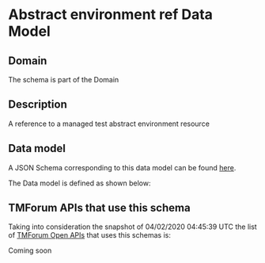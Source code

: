# Abstract environment ref Data Model

## Domain

The  schema is part of the  Domain

## Description

A reference to a managed test abstract environment resource

## Data model

A JSON Schema corresponding to this data model can be found
[here](https://github.com/tmforum-rand/schemas/blob/candidates/Common/AbstractEnvironmentRef.schema.json).

The Data model is defined as shown below:




## TMForum APIs that use this schema

Taking into consideration the snapshot of 04/02/2020 04:45:39 UTC the list of [TMForum Open APIs](https://www.tmforum.org/open-apis/) that uses this schemas is:

Coming soon